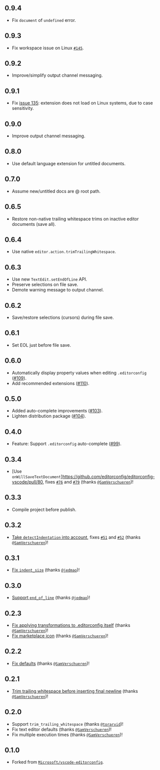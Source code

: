 ## 0.9.4
- Fix `document` of `undefined` error.

## 0.9.3
- Fix workspace issue on Linux [`#145`](https://github.com/editorconfig/editorconfig-vscode/issues/145).

## 0.9.2
- Improve/simplify output channel messaging.

## 0.9.1
- Fix [issue 135](https://github.com/editorconfig/editorconfig-vscode/issues/135): extension does not load on Linux systems, due to case sensitivity.

## 0.9.0
- Improve output channel messaging.

## 0.8.0
- Use default language extension for untitled documents.

## 0.7.0
- Assume new/untitled docs are @ root path.

## 0.6.5
- Restore non-native trailing whitespace trims on inactive editor documents (save all).

## 0.6.4
- Use native `editor.action.trimTrailingWhitespace`.

## 0.6.3
- Use new `TextEdit.setEndOfLine` API.
- Preserve selections on file save.
- Demote warning message to output channel.

## 0.6.2
- Save/restore selections (cursors) during file save.

## 0.6.1
- Set EOL just before file save.

## 0.6.0
- Automatically display property values when editing `.editorconfig` ([#109](https://github.com/editorconfig/editorconfig-vscode/pull/109)).
- Add recommended extensions ([#110](https://github.com/editorconfig/editorconfig-vscode/pull/110)).

## 0.5.0
- Added auto-complete improvements ([#103](https://github.com/editorconfig/editorconfig-vscode/pull/103)).
- Lighten distribution package ([#104](https://github.com/editorconfig/editorconfig-vscode/pull/104)).

## 0.4.0
- Feature: Support `.editorconfig` auto-complete ([#99](https://github.com/editorconfig/editorconfig-vscode/pull/99)).

## 0.3.4
- [Use `onWillSaveTextDocument`]https://github.com/editorconfig/editorconfig-vscode/pull/80, fixes [`#76`](https://github.com/editorconfig/editorconfig-vscode/issues/76) and [`#79`](https://github.com/editorconfig/editorconfig-vscode/issues/79) (thanks [`@SamVerschueren`](https://github.com/SamVerschueren))!

## 0.3.3
- Compile project before publish.

## 0.3.2
- [Take `detectIndentation` into account](https://github.com/editorconfig/editorconfig-vscode/pull/70), fixes [`#51`](https://github.com/editorconfig/editorconfig-vscode/issues/51) and [`#52`](https://github.com/editorconfig/editorconfig-vscode/issues/52) (thanks [`@SamVerschueren`](https://github.com/SamVerschueren))!

## 0.3.1
- [Fix `indent_size`](https://github.com/editorconfig/editorconfig-vscode/issues/60) (thanks [`@jedmao`](https://github.com/jedmao))!

## 0.3.0
- [Support `end_of_line`](https://github.com/editorconfig/editorconfig-vscode/issues/26) (thanks [`@jedmao`](https://github.com/jedmao))!

## 0.2.3
- [Fix applying transformations to .editorconfig itself](https://github.com/editorconfig/editorconfig-vscode/issues/9) (thanks [`@SamVerschueren`](https://github.com/SamVerschueren))!
- [Fix marketplace icon](https://github.com/editorconfig/editorconfig-vscode/commits/master) (thanks [`@SamVerschueren`](https://github.com/SamVerschueren))!

## 0.2.2
- [Fix defaults](https://github.com/editorconfig/editorconfig-vscode/issues/3) (thanks [`@SamVerschueren`](https://github.com/SamVerschueren))!

## 0.2.1
- [Trim trailing whitespace before inserting final newline](https://github.com/editorconfig/editorconfig-vscode/issues/2) (thanks [`@SamVerschueren`](https://github.com/SamVerschueren))!

## 0.2.0
- Support `trim_trailing_whitespace` (thanks [`@torarvid`](https://github.com/torarvid))!
- Fix text editor defaults (thanks [`@SamVerschueren`](https://github.com/SamVerschueren))!
- Fix multiple execution times (thanks [`@SamVerschueren`](https://github.com/SamVerschueren))!

## 0.1.0
- Forked from [`Microsoft/vscode-editorconfig`](https://github.com/Microsoft/vscode-editorconfig).
